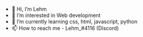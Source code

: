 - 👋 Hi, I’m Lehm
- 👀 I’m interested in Web development
- 🌱 I’m currently learning css, html, javascript, python
- 📫 How to reach me - Lehm_#4116 (Discord)

<!---
Lehm35/Lehm35 is a ✨ special ✨ repository because its `README.md` (this file) appears on your GitHub profile.
You can click the Preview link to take a look at your changes.
--->
